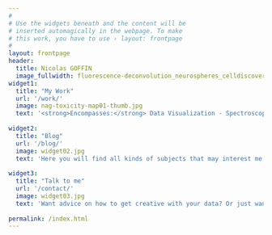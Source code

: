 ```yaml
---
#
# Use the widgets beneath and the content will be
# inserted automagically in the webpage. To make
# this work, you have to use › layout: frontpage
#
layout: frontpage
header:
  title: Nicolas GOFFIN
  image_fullwidth: fluorescence-deconvolution_neurospheres_celldiscoverer.jpg
widget1:
  title: "My Work"
  url: '/work/'
  image: nag-toxicity-map01-thumb.jpg 
  text: '<strong>Encompasses:</strong> Data Visualization - Spectroscopy - Data Preprocessing '
  
widget2:
  title: "Blog"
  url: '/blog/'
  image: widget02.jpg 
  text: 'Here you will find all kinds of subjects that may interest me.'
  
widget3:
  title: "Talk to me"
  url: '/contact/'
  image: widget03.jpg 
  text: 'Want advice on how to get creative with your data? Or just want to say hello?'
  
permalink: /index.html
---
```

